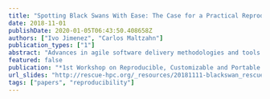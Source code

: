 ```yaml
---
title: "Spotting Black Swans With Ease: The Case for a Practical Reproducibility Platform"
date: 2018-11-01
publishDate: 2020-01-05T06:43:50.408658Z
authors: ["Ivo Jimenez", "Carlos Maltzahn"]
publication_types: ["1"]
abstract: "Advances in agile software delivery methodologies and tools (commonly referred to as DevOps) have not yet materialized in academic scenarios such as university, industry and government laboratories. In this position paper we make the case for Black Swan, a platform for the agile implementation, maintenance and curation of experimentation pipelines by embracing a DevOps approach."
featured: false
publication: "*1st Workshop on Reproducible, Customizable and Portable Workflows for HPC (ResCuE-HPC'18, co-located with SC'18)*"
url_slides: "http://rescue-hpc.org/_resources/20181111-blackswan_rescue-hpc-sc18-workshop.pdf"
tags: ["papers", "reproducibility"]
---
```


